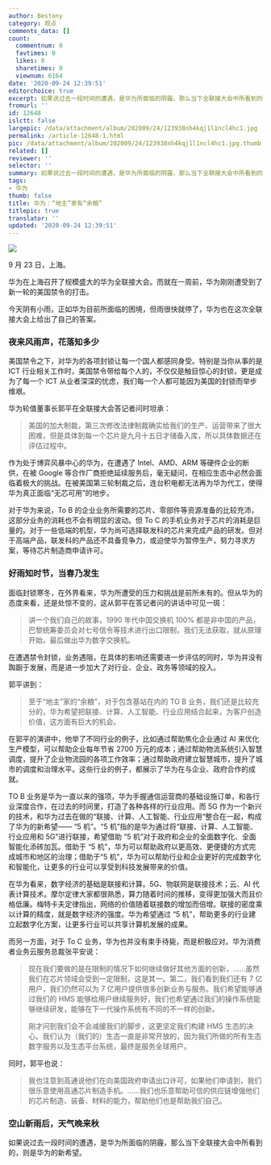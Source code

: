 ```yaml
---
author: Bestony
category: 观点
comments_data: []
count:
  commentnum: 0
  favtimes: 0
  likes: 0
  sharetimes: 0
  viewnum: 6164
date: '2020-09-24 12:39:51'
editorchoice: true
excerpt: 如果说过去一段时间的遭遇，是华为所面临的阴霾，那么当下全联接大会中所看到的，则是华为的新希望。
fromurl: ''
id: 12648
islctt: false
largepic: /data/attachment/album/202009/24/123938nh4kqj1l1ncl4hc1.jpg
permalink: /article-12648-1.html
pic: /data/attachment/album/202009/24/123938nh4kqj1l1ncl4hc1.jpg.thumb.jpg
related: []
reviewer: ''
selector: ''
summary: 如果说过去一段时间的遭遇，是华为所面临的阴霾，那么当下全联接大会中所看到的，则是华为的新希望。
tags:
- 华为
thumb: false
title: 华为：“地主”家有“余粮”
titlepic: true
translator: ''
updated: '2020-09-24 12:39:51'
---
```


![](/data/attachment/album/202009/24/123938nh4kqj1l1ncl4hc1.jpg)


9 月 23 日，上海。


华为在上海召开了规模盛大的华为全联接大会。而就在一周前，华为刚刚遭受到了新一轮的美国禁令的打击。


今天阴有小雨，正如华为目前所面临的困境，但雨很快就停了，华为也在这次全联接大会上给出了自己的答案。


### 夜来风雨声，花落知多少


美国禁令之下，对华为的各项封锁让每一个国人都感同身受。特别是当你从事的是 ICT 行业相关工作时，美国禁令带给每个人的，不仅仅是触目惊心的封锁，更是成为了每一个 ICT 从业者深深的忧虑，我们每一个人都可能因为美国的封锁而举步维艰。


华为轮值董事长郭平在全联接大会答记者问时坦承：



> 
> 美国的加大制裁，第三次修改法律制裁确实给我们的生产、运营带来了很大困难，但是具体到每一个芯片是九月十五日才储备入库，所以具体数据还在评估过程中。
> 
> 
> 


作为处于博弈风暴中心的华为，在遭遇了 Intel、AMD、ARM 等硬件企业的断供，在被 Google 等合作厂商拒绝延续服务后，毫无疑问，在相应生态中必然会面临着极大的挑战。在被美国第三轮制裁之后，连台积电都无法再为华为代工，使得华为真正面临“无芯可用”的地步。


对于华为来说，To B 的企业业务所需要的芯片、零部件等资源准备的比较充沛，这部分业务的消耗也不会有明显的波动。但 To C 的手机业务对于芯片的消耗是巨量的。对于一些低端的机型，华为尚可选择联发科的芯片来完成产品的研发。但对于高端产品，联发科的产品还不具备竞争力，或迫使华为暂停生产，努力寻求方案，等待芯片制造商申请许可。


### 好雨知时节，当春乃发生


面临封锁寒冬，在外界看来，华为所遭受的压力和挑战是前所未有的。但从华为的态度来看，还是处惊不变的，这从郭平在答记者问的讲话中可见一斑：



> 
> 讲一个我们自己的故事，1990 年代中国交换机 100% 都是非中国的产品，巴黎统筹委员会对七号信令等技术进行出口限制，我们无法获取，就从原理开始，最后做出华为数字交换机。
> 
> 
> 


在遭遇禁令封锁，业务遇阻，在具体的影响还需要进一步评估的同时，华为并没有踟蹰于发展，而是进一步加大了对行业、企业、政务等领域的投入。


郭平讲到：



> 
> 至于“地主”家的“余粮”，对于包含基站在内的 TO B 业务，我们还是比较充分的，华为希望把联接、计算、人工智能、行业应用结合起来，为客户创造价值，这方面有巨大的机会。
> 
> 
> 


在郭平的演讲中，他举了不同行业的例子，比如通过帮助焦化企业通过 AI 来优化生产模型，可以帮助企业每年节省 2700 万元的成本；通过帮助物流系统引入智慧调度，提升了企业物流园的各项工作效率；通过帮助政府建立智慧城市，提升了城市的调度和治理水平。这些行业的例子，都展示了华为在与企业、政府合作的成就。


TO B 业务是华为一直以来的强项，华为手握通信运营商的基础设施订单，和各行业深度合作，在过去的时间里，打造了各种各样的行业应用。而 5G 作为一个新兴的技术，和华为过去在做的“联接、计算、人工智能、行业应用“整合在一起，构成了华为的新希望—— “5 机”。“5 机”指的是华为通过将“联接、计算、人工智能、行业应用和 5G”进行联接，希望借助 “5 机”对于政府和企业的全面数字化、全面智能化添砖加瓦。借助于 “5 机”，华为可以帮助政府以更高效、更便捷的方式完成城市和地区的治理；借助于“5 机”，华为可以帮助行业和企业更好的完成数字化和智能化，让更多的行业可以享受到科技发展带来的价值。


在华为看来，数字经济的基础是联接和计算。5G、物联网是联接技术；云、AI 代表计算技术。摩尔定律大家都很熟悉，算力随着时间的推移，变得更加强大而且价格低廉。梅特卡夫定律指出，网络的价值随着联接数的增加而倍增。联接的密度乘以计算的精度，就是数字经济的强度。华为希望通过 “5 机”，帮助更多的行业建立起数字化方案，让更多行业可以共享计算机发展的成果。


而另一方面，对于 To C 业务，华为也并没有束手待毙，而是积极应对。华为消费者业务云服务总裁张平安说：



> 
> 现在我们要做的是在限制的情况下如何继续做好其他方面的创新，……虽然我们在芯片领域会受到一定限制，这是其一。第二，我们看到我们还有 7 亿用户，我们仍然可以为 7 亿用户提供很多创新业务与服务。我们希望能够通过我们的 HMS 能够给用户继续服务好，我们也希望通过我们的操作系统能够继续研发，能够在下一代操作系统有不同的不一样的创新。
> 
> 
> 刚才问到我们会不会减缓我们的脚步，这更坚定我们构建 HMS 生态的决心。我们认为（我们的）生态一直是非常开放的，因为我们所做的所有生态数字服务以及生态平台系统，最终是服务全球用户。
> 
> 
> 


同时，郭平也说：



> 
> 我也注意到高通说他们在向美国政府申请出口许可，如果他们申请到，我们很乐意使用高通芯片制造手机。……我们也乐意帮助可信的供应链增强他们的芯片制造、装备、材料的能力，帮助他们也是帮助我们自己。
> 
> 
> 


### 空山新雨后，天气晚来秋


如果说过去一段时间的遭遇，是华为所面临的阴霾，那么当下全联接大会中所看到的，则是华为的新希望。